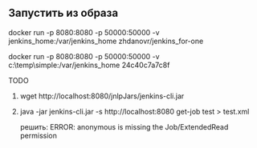 ## Запустить из образа
docker run -p 8080:8080 -p 50000:50000 -v jenkins_home:/var/jenkins_home zhdanovr/jenkins_for-one

docker run -p 8080:8080 -p 50000:50000 -v c:\temp\simple:/var/jenkins_home 24c40c7a7c8f

TODO

1.  wget http://localhost:8080/jnlpJars/jenkins-cli.jar
2. java -jar jenkins-cli.jar -s http://localhost:8080 get-job test > test.xml

    решить: ERROR: anonymous is missing the Job/ExtendedRead permission

